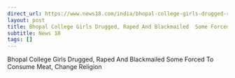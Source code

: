 ```yaml
---
direct_url: https://www.news18.com/india/bhopal-college-girls-drugged-raped-and-blackmailed-some-forced-to-consume-meat-change-religion-ws-adkl-9316097.html
layout: post
title: Bhopal College Girls Drugged, Raped And Blackmailed  Some Forced To  Consume Meat, Change Religion 
subtitle: News 18
tags: []
---
```


Bhopal College Girls Drugged, Raped And Blackmailed  Some Forced To  Consume Meat, Change Religion 
